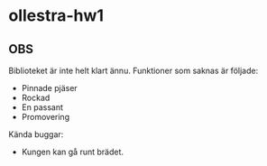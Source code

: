 # ollestra-hw1

## OBS

Biblioteket är inte helt klart ännu. Funktioner som saknas är följade:

- Pinnade pjäser
- Rockad
- En passant
- Promovering

Kända buggar:

- Kungen kan gå runt brädet.

